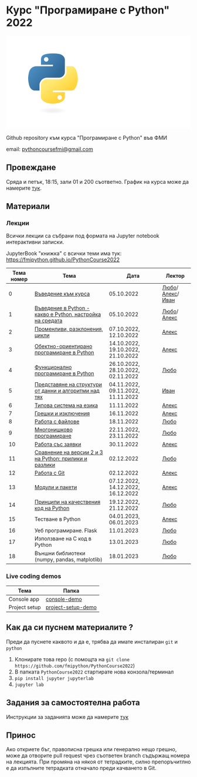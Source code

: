 # Курс "Програмиране с Python" 2022

![Logo](https://raw.githubusercontent.com/fmipython/PythonCourse2022/main/misc/logo.png)

Github repository към курса "Програмиране с Python" във ФМИ

email: pythoncoursefmi@gmail.com

## Провеждане
Сряда и петък, 18:15, зали 01 и 200 съответно. График на курса може да намерите [тук](https://docs.google.com/spreadsheets/d/1GqAl5VeszR4RQ7HVuctkEq7G7XzcbQHwUN0sGIkkfU4/edit?usp=sharing).

## Материали

### Лекции

Всички лекции са събрани под формата на Jupyter notebook интерактивни записки. 

JupyterBook "книжка" с всички теми има тук: https://fmipython.github.io/PythonCourse2022

| Тема номер | Тема                                                      | Дата       | Лектор     |
| ---------- | --------------------------------------------------------- | ---------- | ---------- |
| 0 | [Въведение към курса](https://github.com/fmipython/PythonCourse2022/blob/main/00%20-%20%D0%9F%D1%80%D0%BE%D0%B3%D1%80%D0%B0%D0%BC%D0%B8%D1%80%D0%B0%D0%BD%D0%B5%20%D1%81%20Python.pdf) | 05.10.2022 | [Любо](https://github.com/lyubolp)/[Алекс](https://github.com/yalishanda42)/[Иван](https://github.com/luchev) |
| 1          | [Въведение в Python - какво е Python, настройка на средата](https://github.com/fmipython/PythonCourse2022/blob/main/01%20-%20%D0%92%D1%8A%D0%B2%D0%B5%D0%B4%D0%B5%D0%BD%D0%B8%D0%B5%20%D0%B2%20Python.pdf) | 05.10.2022 | [Любо](https://github.com/lyubolp)/[Алекс](https://github.com/yalishanda42) |
| 2          | [Променливи, разклонения, цикли](https://github.com/fmipython/PythonCourse2022/tree/main/02%20-%20Variables%2C%20types%2C%20control%20flow) | 07.10.2022, 12.10.2022 | [Алекс](https://github.com/yalishanda42) |
| 3          | [Обектно-ориентирано програмиране в Python](https://github.com/fmipython/PythonCourse2022/tree/main/03%20-%20OOP)                           | 14.10.2022, 19.10.2022, 21.10.2022 | [Алекс](https://github.com/yalishanda42) |
| 4          | [Функционално програмиране в Python](https://github.com/fmipython/PythonCourse2022/tree/main/04%20-%20Functional%20Programming)             | 26.10.2022, 28.10.2022, 02.11.2022 | [Любо](https://github.com/lyubolp)  |
| 5          | [Представяне на структури от данни и алгоритми над тях](https://github.com/fmipython/PythonCourse2022/tree/main/05%20-%20Data%20Structures%20and%20Oddities)     | 04.11.2022, 09.11.2022, 11.11.2022 | [Иван](https://github.com/luchev)       |
| 6          | [Типова система на езика](https://github.com/fmipython/PythonCourse2022/tree/main/06%20-%20Typing%20Hints)                                   | 11.11.2022 | [Алекс](https://github.com/yalishanda42)      |
| 7          | [Грешки и изключения](https://github.com/fmipython/PythonCourse2022/tree/main/07%20-%20Exceptions%20Handling) | 16.11.2022 | [Алекс](https://github.com/yalishanda42)      |
| 8          | [Работа с файлове](https://github.com/fmipython/PythonCourse2022/tree/main/08%20-%20Files) | 18.11.2022 | [Любо](https://github.com/lyubolp)       |
| 9          | [Многонишково програмиране](https://github.com/fmipython/PythonCourse2022/tree/main/09%20-%20Multithreading) | 22.11.2022, 23.11.2022 | [Любо](https://github.com/lyubolp)       |
| 10         | [Работа със заявки](https://github.com/fmipython/PythonCourse2022/tree/main/10%20-%20Requests) | 30.11.2022 | [Алекс](https://github.com/yalishanda42)      |
| 11         | [Сравнение на версии 2 и 3 на Python: прилики и разлики](https://github.com/fmipython/PythonCourse2022/tree/main/11%20-%20Python%202%20vs%20Python%203)  | 02.12.2022 | [Любо](https://github.com/lyubolp)       |
| 12         | [Работа с Git](https://github.com/fmipython/PythonCourse2022/tree/main/12%20-%20Git)                                              | 02.12.2022 | [Алекс](https://github.com/yalishanda42)      |
| 13         | [Модули и пакети](https://github.com/fmipython/PythonCourse2022/tree/main/13%20-%20Modules)                                           | 07.12.2022, 14.12.2022, 16.12.2022 | [Алекс](https://github.com/yalishanda42)      |
| 14         | [Принципи на качествения код на Python](https://github.com/fmipython/PythonCourse2022/tree/main/14%20-%20Clean%20code)                     | 19.12.2022, 21.12.2022 | [Любо](https://github.com/lyubolp)       |
| 15         | Тестване в Python                                         | 04.01.2023, 06.01.2023 | [Алекс](https://github.com/yalishanda42)      |
| 16         | Уеб програмиране. Flask                                   | 11.01.2023 | [Любо](https://github.com/lyubolp)       |
| 17         | Използване на C код в Python                              | 13.01.2023 | [Любо](https://github.com/lyubolp)       |
| 18         | Външни библиотеки (numpy, pandas, matplotlib)             | 18.01.2023 | [Любо](https://github.com/lyubolp)       |

### Live coding demos

| Тема          | Папка                                                                                |
|---------------|--------------------------------------------------------------------------------------|
| Console app   | [console-demo](https://github.com/fmipython/PythonCourse2022/tree/main/console-demo) |
| Project setup | [project-setup-demo](https://github.com/fmipython/PythonCourse2022/tree/main/project-setup-demo) |

## Как да си пуснем материалите ?

Преди да пуснете каквото и да е, трябва да имате инсталиран `git` и `python`

1. Клонирате това repo (с помощта на `git clone https://github.com/fmipython/PythonCourse2022`)
2. В папката `PythonCourse2022` стартирате нова конзола/терминал
3. `pip install jupyter jupyterlab`
4. `jupyter lab`

## Задания за самостоятелна работа

Инструкции за заданията може да намерите [тук](https://github.com/fmipython/PythonCourse2022/blob/main/assignments.md)

## Принос

Ако откриете бъг, правописна грешка или генерално нещо грешно, може да отворите pull request чрез съответен branch съдържащ номера на лекцията. При промяна на някоя от тетрадките, силно препоръчитлно е да изпълните тетрадката отначало преди качването в Git.
